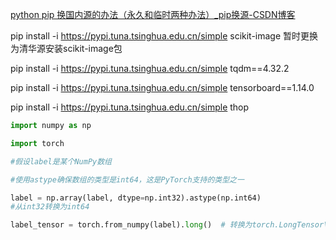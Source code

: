 [python pip 换国内源的办法（永久和临时两种办法）_pip换源-CSDN博客](https://blog.csdn.net/skyyzq/article/details/113417832)



pip install -i https://pypi.tuna.tsinghua.edu.cn/simple scikit-image   暂时更换为清华源安装scikit-image包



pip install -i https://pypi.tuna.tsinghua.edu.cn/simple tqdm==4.32.2

pip install -i https://pypi.tuna.tsinghua.edu.cn/simple tensorboard==1.14.0

pip install -i https://pypi.tuna.tsinghua.edu.cn/simple thop



```python
import numpy as np

import torch

#假设label是某个NumPy数组

#使用astype确保数组的类型是int64，这是PyTorch支持的类型之一

label = np.array(label, dtype=np.int32).astype(np.int64)  
#从int32转换为int64

label_tensor = torch.from_numpy(label).long()  # 转换为torch.LongTensor\n`


```

